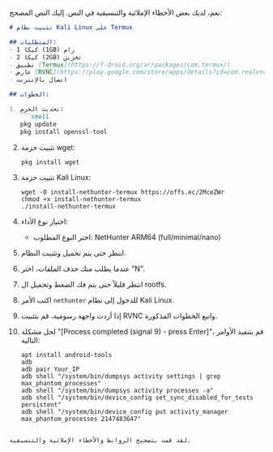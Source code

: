 نعم، لديك بعض الأخطاء الإملائية والتنسيقية في النص. إليك النص المصحح:

```markdown
# تثبيت نظام Kali Linux على Termux

## المتطلبات:
- 1 كيكا (1GB) رام
- 2 كيكا (2GB) تخزين
- تطبيق [Termux](https://f-droid.org/ar/packages/com.termux/) 
- عارض [RVNC](https://play.google.com/store/apps/details?id=com.realvnc.viewer.android) 
- اتصال بالإنترنت

## الخطوات:

1. تحديث الحزم:
   ```shell
   pkg update
   pkg install openssl-tool
   ```

2. تثبيت حزمة wget:
   ```sh
   pkg install wget
   ```

3. تثبيت حزمة Kali Linux:
   ```shell
   wget -O install-nethunter-termux https://offs.ec/2MceZWr
   chmod +x install-nethunter-termux
   ./install-nethunter-termux
   ```

4. اختيار نوع الأداء:
   - اختر النوع المطلوب: NetHunter ARM64 (full/minimal/nano)

5. انتظر حتى يتم تحميل وتثبيت النظام.

6. عندما يطلب منك حذف الملفات، اختر "N".

7. انتظر قليلاً حتى يتم فك الضغط وتحميل ال rootfs.

8. اكتب الأمر `nethunter` للدخول إلى نظام Kali Linux.

9. إذا أردت واجهة رسومية، قم بتثبيت RVNC واتبع الخطوات المذكورة.

10. لحل مشكلة "[Process completed (signal 9) - press Enter]"، قم بتنفيذ الأوامر التالية:
    ```shell
    apt install android-tools
    adb
    adb pair Your_IP
    adb shell "/system/bin/dumpsys activity settings | grep max_phantom_processes"
    adb shell "/system/bin/dumpsys activity processes -a"
    adb shell "/system/bin/device_config set_sync_disabled_for_tests persistent"
    adb shell "/system/bin/device_config put activity_manager max_phantom_processes 2147483647"
```

لقد قمت بتصحيح الروابط والأخطاء الإملائية والتنسيقية.
